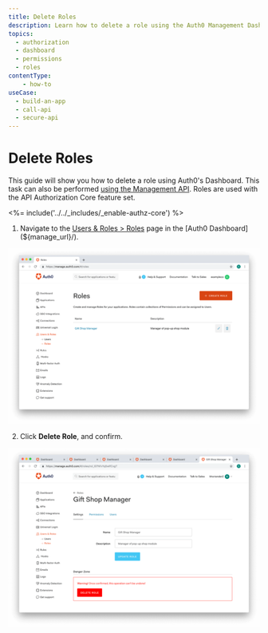 ```yaml
---
title: Delete Roles
description: Learn how to delete a role using the Auth0 Management Dashboard. For use with Auth0's API Authorization Core feature set.
topics:
  - authorization
  - dashboard
  - permissions
  - roles
contentType: 
    - how-to
useCase:
  - build-an-app
  - call-api
  - secure-api
---
```

# Delete Roles

This guide will show you how to delete a role using Auth0's Dashboard. This task can also be performed [using the Management API](/api/management/guides/roles/delete-roles). Roles are used with the API Authorization Core feature set.

<%= include('../../_includes/_enable-authz-core') %>

1. Navigate to the [Users & Roles > Roles](${manage_url}/#/roles) page in the [Auth0 Dashboard](${manage_url}/).

![Select Role](/media/articles/authorization/role-list.png)

2. Click **Delete Role**, and confirm.

![Delete Role](/media/articles/authorization/role-def-settings.png)